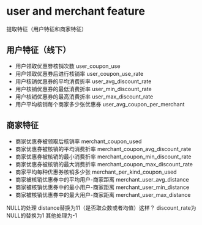 # user and merchant feature
提取特征（用户特征和商家特征）
## 用户特征（线下）
- 用户领取优惠劵核销次数 user_coupon_use
- 用户领取优惠券后进行核销率 user_coupon_use_rate
- 用户核销优惠券的平均消费折率 user_avg_discount_rate
- 用户核销优惠券的最低消费折率 user_min_discount_rate
- 用户核销优惠券的最高消费折率 user_max_discount_rate
- 用户平均核销每个商家多少张优惠券 user_avg_coupon_per_merchant

## 商家特征
- 商家优惠券被领取后核销率 merchant_coupon_used
- 商家优惠券被核销的平均消费折率 merchant_coupon_avg_discount_rate
- 商家优惠券被核销的最小消费折率 merchant_coupon_min_discount_rate
- 商家优惠券被核销的最大消费折率 merchant_coupon_max_discount_rate
- 商家平均每种优惠券核销多少张 merchant_per_kind_coupon_used
- 商家被核销优惠券中的平均用户-商家距离 merchant_user_avg_distance
- 商家被核销优惠券中的最小用户-商家距离 merchant_user_min_distance
- 商家被核销优惠券中的最大用户-商家距离 merchant_user_max_distance

NULL的处理
distance替换为11（是否取众数或者均值）这样？
discount_rate为NULL的替换为1
其他处理为-1
